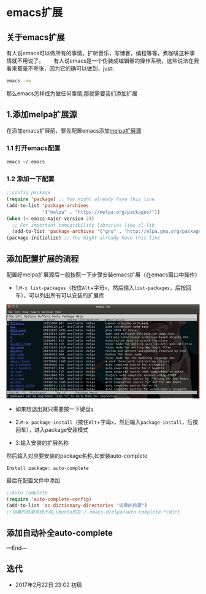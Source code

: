 # emacs扩展

## 关于emacs扩展
有人说emacs可以做所有的事情，扩听音乐，写博客，编程等等，煮咖啡这种事情就不用说了。　　
有人说emacs是一个伪装成编辑器的操作系统，这些说法在我看来都毫不夸张，因为它的确可以做到，just:

```bash
emacs -nw
```

那么emacs怎样成为做任何事情,那就需要我们添加扩展




## 1.添加melpa扩展源
在添加emacs扩展前，要先配置emacs添加[melpa扩展源](https://github.com/melpa/melpa)

### 1.1 打开emacs配置

```bash
emacs ~/.emacs
```

### 1.2 添加一下配置

```lisp
;;config package                                                                
(require 'package) ;; You might already have this line                          
(add-to-list 'package-archives
             '("melpa" . "https://melpa.org/packages/"))
(when (< emacs-major-version 24)
  ;; For important compatibility libraries like cl-lib                          
  (add-to-list 'package-archives '("gnu" . "http://elpa.gnu.org/packages/")))
(package-initialize) ;; You might already have this line 
```

## 添加配置扩展的流程

配置好melpa扩展源后一般按照一下步骤安装emacs扩展（在emacs窗口中操作）

- 1.`M-x list-packages`（按住`Alt`+字母`x`，然后输入`list-packages`，后按回车），可以列出所有可以安装的扩展库

![list-packages](images/4/list-packages.png)

- 如果想退出就只需要按一下键盘`q`

- 2.`M-x package-install`（按住`Alt`+字母`x`，然后输入`package-install`，后按回车），进入package安装模式
- 3.输入安装的扩展名称



然后输入对应要安装的package名称,如安装auto-complete
```
Install package: auto-complete
```

最后在配置文件中添加

```lisp
;;Auto complete                                                                 
(require 'auto-complete-config)
(add-to-list 'ac-dictionary-directories "词典的目录")
;;词典的目录系统不同,Ubuntu的在~/.emacs.d/elpa/auto-complete-*/dict

```


## 添加自动补全auto-complete


—End—

## 迭代


* 2017年2月22日 23:02 初稿


